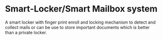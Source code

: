 # Smart-Locker/Smart Mailbox system
A smart locker with finger print enroll and locking mechanism to detect and collect mails or can be use to store important documents which is better than a private locker.

